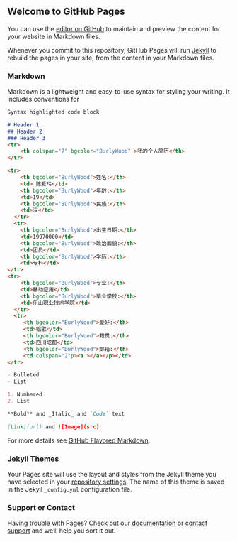 ## Welcome to GitHub Pages

You can use the [editor on GitHub](https://github.com/Pzh0904/a/edit/master/README.md) to maintain and preview the content for your website in Markdown files.

Whenever you commit to this repository, GitHub Pages will run [Jekyll](https://jekyllrb.com/) to rebuild the pages in your site, from the content in your Markdown files.

### Markdown

Markdown is a lightweight and easy-to-use syntax for styling your writing. It includes conventions for

```markdown
Syntax highlighted code block

# Header 1
## Header 2
### Header 3
<tr>
    <th colspan="7" bgcolor="BurlyWood" >我的个人简历</th>
</tr>

<tr>
    <th bgcolor="BurlyWood">姓名:</th>
    <td> 陈爱玲</td>
    <th bgcolor="BurlyWood">年龄:</th>
    <td>19</td>
    <th bgcolor="BurlyWood">民族:</th>
    <td>汉</td>
  </tr>
  <tr>
    <th bgcolor="BurlyWood">出生日期:</th>
    <td>19970000</td>
    <th bgcolor="BurlyWood">政治面貌:</th>
    <td>团员</td>
    <th bgcolor="BurlyWood">学历:</th>
    <td>专科</td>
</tr>
<tr>
    <th bgcolor="BurlyWood">专业:</th>
    <td>移动应用</td>
    <th bgcolor="BurlyWood">毕业学校:</th>
    <td>乐山职业技术学院</td>
  </tr>
  <tr>
     <th bgcolor="BurlyWood">爱好:</th>
     <td>唱歌</td>
     <th bgcolor="BurlyWood">籍贯:</th>
     <td>四川成都</td>
     <th bgcolor="BurlyWood">邮箱:</th>
     <td colspan="2"p><a ></a></p></td>
</tr>

- Bulleted
- List

1. Numbered
2. List

**Bold** and _Italic_ and `Code` text

[Link](url) and ![Image](src)
```

For more details see [GitHub Flavored Markdown](https://guides.github.com/features/mastering-markdown/).

### Jekyll Themes

Your Pages site will use the layout and styles from the Jekyll theme you have selected in your [repository settings](https://github.com/Pzh0904/a/settings). The name of this theme is saved in the Jekyll `_config.yml` configuration file.

### Support or Contact

Having trouble with Pages? Check out our [documentation](https://help.github.com/categories/github-pages-basics/) or [contact support](https://github.com/contact) and we’ll help you sort it out.

